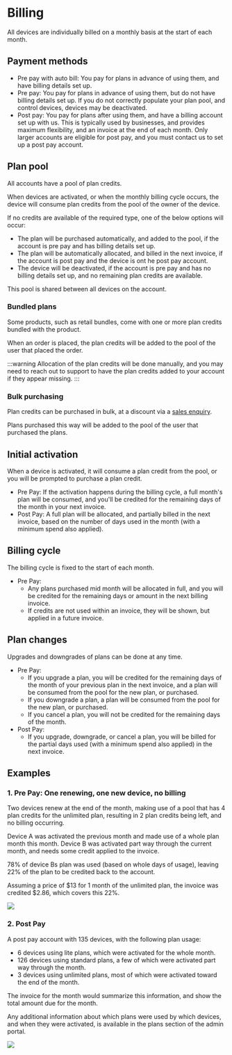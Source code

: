 # Billing

All devices are individually billed on a monthly basis at the start of each month.

## Payment methods

- Pre pay with auto bill: You pay for plans in advance of using them, and have billing details set up.
- Pre pay: You pay for plans in advance of using them, but do not have billing details set up. If you do not correctly populate your plan pool, and control devices, devices may be deactivated.
- Post pay: You pay for plans after using them, and have a billing account set up with us. This is typically used by businesses, and provides maximum flexibility, and an invoice at the end of each month. Only larger accounts are eligible for post pay, and you must contact us to set up a post pay account.

## Plan pool

All accounts have a pool of plan credits.

When devices are activated, or when the monthly billing cycle occurs, the device will consume plan credits from the pool of the owner of the device.

If no credits are available of the required type, one of the below options will occur:
- The plan will be purchased automatically, and added to the pool, if the account is pre pay and has billing details set up.
- The plan will be automatically allocated, and billed in the next invoice, if the account is post pay and the device is ont he post pay account.
- The device will be deactivated, if the account is pre pay and has no billing details set up, and no remaining plan credits are available.

This pool is shared between all devices on the account.

### Bundled plans

Some products, such as retail bundles, come with one or more plan credits bundled with the product.

When an order is placed, the plan credits will be added to the pool of the user that placed the order.

:::warning
Allocation of the plan credits will be done manually, and you may need to reach out to support to have the plan credits added to your account if they appear missing.
:::

### Bulk purchasing

Plan credits can be purchased in bulk, at a discount via a [sales enquiry](https://lightbug.io/contact/).

Plans purchased this way will be added to the pool of the user that purchased the plans.

## Initial activation

When a device is activated, it will consume a plan credit from the pool, or you will be prompted to purchase a plan credit.

- Pre Pay: If the activation happens during the billing cycle, a full month's plan will be consumed, and you'll be credited for the remaining days of the month in your next invoice.
- Post Pay: A full plan will be allocated, and partially billed in the next invoice, based on the number of days used in the month (with a minimum spend also applied).

## Billing cycle

The billing cycle is fixed to the start of each month.

- Pre Pay:
  - Any plans purchased mid month will be allocated in full, and you will be credited for the remaining days or amount in the next billing invoice.
  - If credits are not used within an invoice, they will be shown, but applied in a future invoice.

## Plan changes

Upgrades and downgrades of plans can be done at any time.

- Pre Pay:
   - If you upgrade a plan, you will be credited for the remaining days of the month of your previous plan in the next invoice, and a plan will be consumed from the pool for the new plan, or purchased.
   - If you downgrade a plan, a plan will be consumed from the pool for the new plan, or purchased.
   - If you cancel a plan, you will not be credited for the remaining days of the month.
- Post Pay:
   - If you upgrade, downgrade, or cancel a plan, you will be billed for the partial days used (with a minimum spend also applied) in the next invoice.

## Examples

### 1. Pre Pay: One renewing, one new device, no billing

Two devices renew at the end of the month, making use of a pool that has 4 plan credits for the unlimited plan, resulting in 2 plan credits being left, and no billing occurring.

Device A was activated the previous month and made use of a whole plan month this month.
Device B was activated part way through the current month, and needs some credit applied to the invoice.

78% of device Bs plan was used (based on whole days of usage), leaving 22% of the plan to be credited back to the account.

Assuming a price of $13 for 1 month of the unlimited plan, the invoice was credited $2.86, which covers this 22%.

![](https://i.imgur.com/sKw7mQ7.png)

### 2. Post Pay

A post pay account with 135 devices, with the following plan usage:

- 6 devices using lite plans, which were activated for the whole month.
- 126 devices using standard plans, a few of which were activated part way through the month.
- 3 devices using unlimited plans, most of which were activated toward the end of the month.

The invoice for the month would summarize this information, and show the total amount due for the month.

Any additional information about which plans were used by which devices, and when they were activated, is available in the plans section of the admin portal.

![](https://i.imgur.com/aEESGKE.png)
